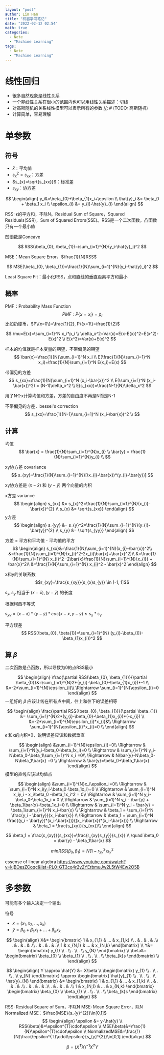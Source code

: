 ```yaml
---
layout: "post"
author: Lin Han
title: "机器学习笔记"
date: "2022-02-12 02:54"
math: true
categories:
  - Note
  - "Machine Learning"
tags:
  - Note
  - "Machine Learning"
---
```


# 线性回归
- 很多自然现象是线性关系
- 一个非线性关系在很小的范围内也可以用线性关系描述：切线
- 对高斯随机的关系线性模型可以表示所有的参数
[//]: # (TODO: 高斯随机)
- 计算简单，容易理解

# 单参数
## 符号
- $\bar{x}$：平均值
- $s_{x}^2=s_{xx}$：方差
- $s_{x}=\sqrt{s_{xx}}$：标准差
- $s_{xy}$：协方差

$$
\begin{align}
y_i&=\beta_{0}+\beta_{1}x_i+\epsilon \\
\hat{y}_i &= \beta_0 + \beta_1 x_i \\
\epsilon_{i} &= y_{i}-\hat{y}_{i}
\end{align}
$$

RSS: $\epsilon$的平方和，不除N。Residual Sum of Square，Squared Residuals(SSR)，Sum of Squared Errors(SSE)。RSS是一个二次函数，凸函数只有一个最小值

凹函数是Concave

$$
RSS(\beta_{0}, \beta_{1})=\sum_{i=1}^{N}(y_i-\hat{y}_i)^2
$$

MSE：Mean Square Error，$\frac{1}{N}RSS$

$$
MSE(\beta_{0}, \beta_{1})=\frac{1}{N}\sum_{i=1}^{N}(y_i-\hat{y}_i)^2
$$

Least Square Fit：最小化RSS，点和直线的垂直距离平方和最小

## 概率

PMF：Probability Mass Function
$$
PMF: P\{x=x_i\}=p_i
$$
比如扔硬币，$P\{x=0\}=\frac{1}{2}, P\{x=1\}=\frac{1}{2}$

$$
\mu=E(x)=\sum_{i=1}^N x_i*p_i \\
\delta_x^2=Var(x)=E(x-E(x))^2=E(x^2)-E(x)^2 \\
E(x^2)=Var(x)+E(x)^2
$$

[//]: # (TODO:推导)

样本的均值就是样本变量的期望，不带偏见的期望
$$
\bar{x}=\frac{1}{N}\sum_{i=1}^N x_i \\
E(\frac{1}{N}\sum_{i=1}^N x_i)=\frac{1}{N}\sum_{i=1}^N E(x_i)=E(x)
$$

带偏见的方差
$$
s_{xx}=\frac{1}{N}\sum_{i=1}^N (x_i-\bar{x})^2 \\
E(\sum_{i=1}^N (x_i-\bar{x})^2) = (N-1)\delta_x^2 \\
E(s_{xx})=\frac{N-1}{N}\delta_x^2
$$

[//]: # (TODO:推导)
用了N个x计算均值和方差，方差的自由度不再是N而是N-1

不带偏见的方差，bessel's correction
$$
s_{xx}=\frac{1}{N-1}\sum_{i=1}^N (x_i-\bar{x})^2 \\
$$


## 计算

均值
$$
\bar{x} = \frac{1}{N}\sum_{i=1}^{N}x_{i} \\
\bar{y} = \frac{1}{N}\sum_{i=1}^{N}y_{i} \\
$$

xy协方差 covariance
$$
s_{xy}=\frac{1}{N}\sum_{i=1}^{N}[(x_{i}-\bar{x})*(y_{i}-\bar{y})]
$$

xy协方差是 $(x-\bar{x})$ 和 $(y-\bar{y})$ 两个向量的内积

x方差 variance
$$
\begin{align}
s_{xx} &= s_{x}^2=\frac{1}{N}\sum_{i=1}^{N}(x_{i}-\bar{x})^{2} \\
s_{x} &= \sqrt{s_{xx}}
\end{align}
$$
y方差
$$
\begin{align}
s_{yy} &= s_{y}^2=\frac{1}{N}\sum_{i=1}^{N}(y_{i}-\bar{y})^{2} \\
s_{y} &= \sqrt{s_{yy}}
\end{align}
$$

方差 = 平方和平均值 - 平均值的平方
$$
\begin{align}
s_{xx}&=\frac{1}{N}\sum_{i=1}^{N}(x_{i}-\bar{x})^2\\
&=\frac{1}{N}\sum_{i=1}^{N}(x_{i}^2-2x_{i}\bar{x}+\bar{x}^2)\\
&=\frac{1}{N}\sum_{i=1}^{N} x_{i}^2 -2\bar{x}\frac{1}{N}\sum_{i=1}^{N}{x_{i}} + \bar{x}^2\\
&=\frac{1}{N}\sum_{i=1}^{N} x_{i}^2 - \bar{x}^2
\end{align}
$$

x和y的关联系数
$$r_{xy}=\frac{s_{xy}}{s_{x}s_{y}} \in [-1, 1]$$

$s_x, s_y$ 相当于 $(x-\bar{x}),(y-\bar{y})$ 的长度

根据柯西不等式

$s_{xy} = (x-\bar{x})*(y-\bar{y})*cos(x-\bar{x},y-\bar{y}) \le s_{x}*s_{y}$

平方误差
$$
RSS(\beta_{0}, \beta{1})=\sum_{i=1}^{N} (y_{i}-\beta_{0}-\beta_{1}x_{i})^2
$$

## 算 $\beta$

二次函数是凸函数，所以导数为0的点RSS最小

$$
\begin{align}
\frac{\partial RSS(\beta_{0}, \beta_{1})}{\partial \beta_{0}}&=\sum_{i=1}^{N}2*(y_{i}-\beta_{0}-\beta_{1}x_{i})*-1 \\
&=-2*\sum_{i=1}^{N}\epsilon_{i}\\
\Rightarrow \sum_{i=1}^{N}\epsilon_{i}=0
\end{align}
$$
一组好的 $\beta$ 应该让线在所有点中间，往上和往下的误差相等

$$
\begin{align}
\frac{\partial RSS(\beta_{0}, \beta_{1})}{\partial \beta_{1}} &= \sum_{i=1}^{N}2*(y_{i}-\beta_{0}-\beta_{1}x_{i})*(-x_{i}) \\
&=-2*\sum_{i=1}^{N}\epsilon_{i}*x_{i}&\\
\Rightarrow \sum_{i=1}^{N}\epsilon_{i}*x_{i}=0 \\
\end{align}
$$
$\epsilon$ 和x的内积=0，说明误差应该和数据垂直

$$
\begin{align}
&\sum_{i=1}^{N}\epsilon_{i}=0\\
\Rightarrow & \sum_{i=1}^N(y_i-\beta_0-\beta_1x_i)=0 \\
\Rightarrow & \sum_{i=1}^N y_i-N\beta_0-\beta_1\sum_{i=1}^N x_i  =0\\
\Rightarrow & N\bar{y}-N\beta_0-N\beta_1\bar{x} =0 \\
\Rightarrow & \bar{y}=\beta_0+\beta_1\bar{x}
\end{align}
$$
模型的直线应该过均值点


$$
\begin{align}
&\sum_{i=1}^{N}x_i\epsilon_i=0\\
\Rightarrow & \sum_{i=1}^N x_i(y_i-\beta_0-\beta_1x_i)=0 \\
\Rightarrow & \sum_{i=1}^N x_iy_i - x_i\beta_0 -\beta_1x_i^2 = 0\\
\Rightarrow & \sum_{i=1}^N y_i-\beta_0-\beta_1x_i = 0 \\
\Rightarrow & \sum_{i=1}^N y_i - \bar{y} + \beta_1\bar{x}-\beta_1x_i=0 \\
\Rightarrow & \sum_{i=1}^N y_i - \bar{y} = \beta_1\sum_{i=1}^N x_i-\bar{x} \\
\Rightarrow &  \beta_1 = \sum_{i=1}^N \frac{y_i - \bar{y}}{x_i-\bar{x}} \\
\Rightarrow &  \beta_1 = \sum_{i=1}^N \frac{(y_i - \bar{y})*(x_i-\bar{x})}{(x_i-\bar{x})*(x_i-\bar{x})} \\
\Rightarrow &  \beta_1 = \frac{s_{xy}}{s_{xx}}\\
\end{align}
$$

$$
\beta_1 = \frac{s_{xy}}{s_{xx}}=\frac{r_{xy}s_{y}}{s_{x}} \\ \quad \beta_0 = \bar{y} - \beta_1\bar{x}
$$

$$
min RSS(\beta_{0}, \beta_{1})=N(1-r_{xy}^2)s_{y}^2
$$




essense of linear algebra
https://www.youtube.com/watch?v=kjBOesZCoqc&list=PL0-GT3co4r2y2YErbmuJw2L5tW4Ew2O5B


# 多参数
可能有多个输入决定一个输出

符号

- $x=(x_{1}, x_{2}, ... , x_{k})$
- $\hat{y}=\beta_{0} + \beta_{1}x_{1} + ... + \beta_{k}x_{k}$

$$
\begin{align}
X&=
\begin{bmatrix}
1 & x_{1,1} & ... & x_{1,k} \\
. & . & . & .\\
. & . & . & .\\
. & . & . & .\\
1 & x_{N,1} & ... & x_{N,k}
\end{bmatrix} \\
Y&=
\begin{bmatrix}
y_{1} \\
. \\
. \\
. \\
y_{N}
\end{bmatrix} \\
\beta&=
\begin{bmatrix}
\beta_{0} \\
\beta_{1} \\
. \\
. \\
. \\
\beta_{k}s
\end{bmatrix} \\
\end{align}
$$

$$
\begin{align}
Y \approx \hat{Y} &= X\beta \\
\begin{bmatrix}
y_{1} \\
. \\
. \\
. \\
y_{N}
\end{bmatrix}
\approx
\begin{bmatrix}
\hat{y}_{1} \\
. \\
. \\
. \\
\hat{y}_{N}
\end{bmatrix}
&=
\begin{bmatrix}
1 & x_{1,1} & ... & x_{1,k} \\
. & . & . & .\\
. & . & . & .\\
. & . & . & .\\
1 & x_{N,1} & ... & x_{N,k}
\end{bmatrix} \begin{bmatrix}
\beta_{0} \\
\beta_{1} \\
. \\
. \\
. \\
\beta_{k}s
\end{bmatrix}
\end{align}
$$

RSS: Residual Square of Sum，不除N
MSE: Mean Square Error，除N
Normalized MSE：$\frac{MSE}{s_{y}^{2}}\in[0,1]$
$$
\begin{align}
\epsilon &= y-\hat{y} \\
RSS(\beta)&=\epsilon^{T}\cdot\epsilon \\
MSE(\beta)&=\frac{1}{N}\epsilon^{T}\cdot\epsilon \\
NormalizedMSE&=\frac{1}{N}\frac{\epsilon^{T}\cdot\epsilon}{s_{y}^{2}}\in[0,1]
\end{align}
$$

$$
\beta=(X^{T}X)^{-1}X^{T}Y
$$
